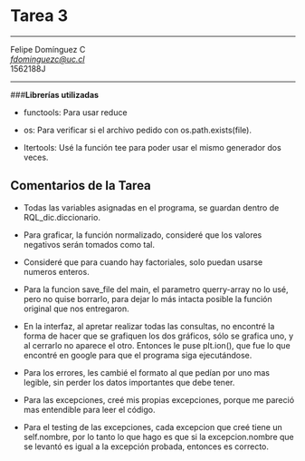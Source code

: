 # Tarea 3
___

Felipe Domínguez C  
*fdominguezc@uc.cl*  
1562188J  
___  

###**Librerías utilizadas** 
  
- functools: Para usar reduce

- os: Para verificar si el archivo pedido con os.path.exists(file).

- Itertools: Usé la función tee para poder usar el mismo generador dos veces. 

## Comentarios de la Tarea 

  
- Todas las variables asignadas en el programa, se guardan dentro de RQL_dic.diccionario.
 
- Para graficar, la función normalizado, consideré que los valores negativos serán tomados como tal. 

- Consideré que para cuando hay factoriales, solo puedan usarse numeros enteros. 

- Para la funcion save_file del main, el parametro querry-array no lo usé, pero no quise borrarlo, para dejar lo más intacta posible la función original que nos entregaron.

- En la interfaz, al apretar realizar todas las consultas, no encontré la forma de hacer que se grafiquen los dos gráficos, sólo se grafica uno, y al cerrarlo no aparece el otro. Entonces le puse plt.ion(), que fue lo que encontré en google para que el programa siga ejecutándose.

- Para los errores, les cambié el formato al que pedían por uno mas legible, sin perder los datos importantes que debe tener.

- Para las excepciones, creé mis propias excepciones, porque me pareció mas entendible para leer el código.

- Para el testing de las excepciones, cada excepcion que creé tiene un self.nombre, por lo tanto lo que hago es que si la excepcion.nombre que se levantó es igual a la excepción probada, entonces es correcto. 


 